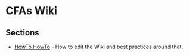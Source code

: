 # CFAs Wiki

## Sections

* [HowTo HowTo](./README) - How to edit the Wiki and best practices around that.

